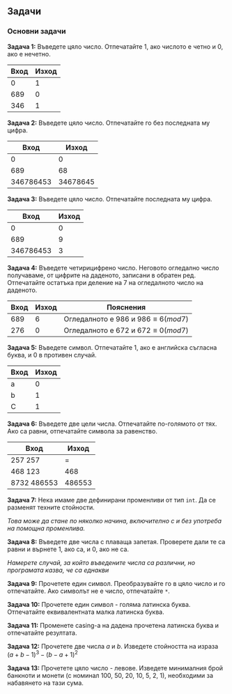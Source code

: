 ## Задачи

### Основни задачи

**Задача 1:** Въведете цяло число. Отпечатайте 1, ако числото е четно и 0, ако е нечетно.

|Вход|Изход|
|---|---|
| 0 | 1 |
| 689 | 0 |
| 346 | 1 | 

**Задача 2:**  Въведете цяло число. Отпечатайте го без последната му цифра.

|Вход|Изход|
|---|---|
| 0 | 0 |
| 689 | 68 |
| 346786453 | 34678645 | 

**Задача 3:**  Въведете цяло число. Отпечатайте последната му цифра.

|Вход|Изход|
|---|---|
| 0 | 0 |
| 689 | 9 |
| 346786453 | 3 | 

**Задача 4:** Въведете четирицифрено число. Неговото огледално число получаваме, от цифрите на даденото, записани в обратен ред. Отпечатайте остатъка при деление на 7 на огледалното число на даденото. 

|Вход|Изход|Пояснения|
|---|---|---|
| 689 | 6 |Огледалното е $986$ и $986 \equiv 6 (mod 7)$ |
| 276 | 0 |Огледалното е $672$ и $672 \equiv 0 (mod 7)$| 

**Задача 5:**  Въведете символ. Отпечатайте 1, ако е английска съгласна буква, и 0 в противен случай.

|Вход|Изход |
|---|---|
| a | 0 |
| b | 1 |
| C | 1 |

**Задача 6:** Въведете две цели числа. Отпечатайте по-голямото от тях. Ако са равни, отпечатайте символа за равенство.

|Вход|Изход |
|---|---|
| 257 257 | = |
| 468 123 | 468 |
| 8732 486553 | 486553 |

**Задача 7:** Нека имаме две дефинирани променливи от тип `int`. Да се разменят техните стойности. 

*Това може да стане по няколко начина, включително с и без употреба на помощна променлива.*


**Задача 8:** Въведете две числа с плаваща запетая. Проверете дали те са равни и върнете 1, ако са, и 0, ако не са.

*Намерете случай, за който въведените числа са различни, но програмата казва, че са еднакви*


**Задача 9:** Прочетете един символ. Преобразувайте го в цяло число и го отпечатайте. Ако символът не е число, отпечатайте `*`.

**Задача 10:** Прочетете един символ - голяма латинска буква. Отпечатайте еквивалентната малка латинска буква.

**Задача 11:** Променете casing-a на дадена прочетена латинска буква и отпечатайте резултата.

**Задача 12:**  Прочетете две числа $a$ и $b$. Изведете стойността на израза ${(a + b - 1)^3 - (b - a + 1)^2}$

**Задача 13:**  Прочетете цяло число - левове. Изведете минималния брой банкноти и монети (с номинал 100, 50, 20, 10, 5, 2, 1), необходими за набавянето на тази сума.